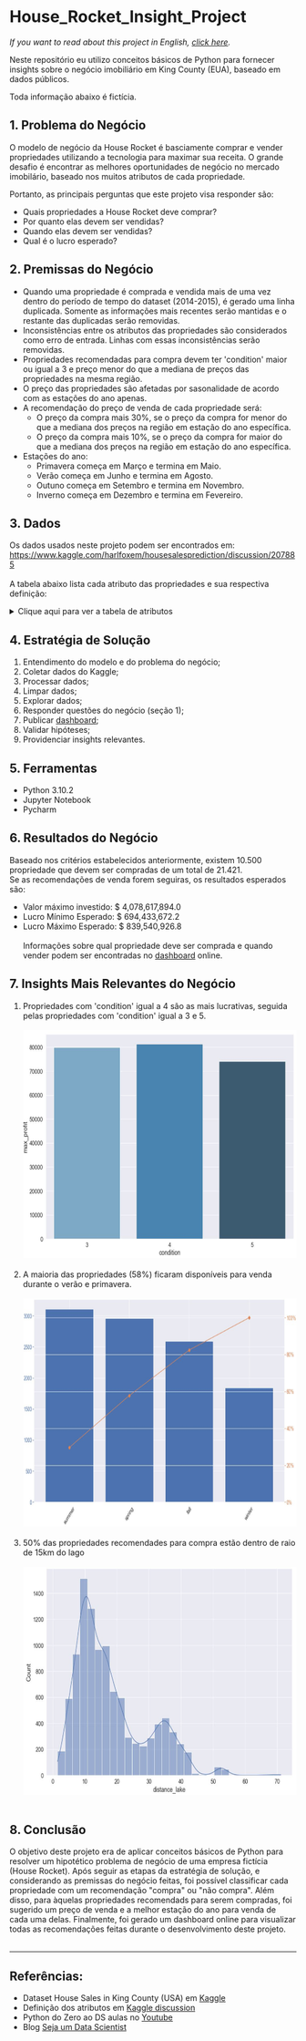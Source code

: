 
# House_Rocket_Insight_Project

<i>If you want to read about this project in English, [click here](https://github.com/felipefvasconcelos/House_Rocket_Insight_Project/blob/main/README.md).</i>

Neste repositório eu utilizo conceitos básicos de Python para fornecer insights sobre o negócio imobiliário em King County (EUA), baseado em dados públicos. <br>

Toda informação abaixo é fictícia.

## 1. Problema do Negócio

O modelo de negócio da House Rocket é basciamente comprar e vender propriedades utilizando a tecnologia para maximar sua receita. O grande desafio é encontrar as melhores oportunidades de negócio no mercado imobilário, baseado nos muitos atributos de cada propriedade.

Portanto, as principais perguntas que este projeto visa responder são:
  * Quais propriedades a House Rocket deve comprar?
  * Por quanto elas devem ser vendidas?
  * Quando elas devem ser vendidas?
  * Qual é o lucro esperado?<br>

## 2. Premissas do Negócio

* Quando uma propriedade é comprada e vendida mais de uma vez dentro do período de tempo do dataset (2014-2015), é gerado uma linha duplicada. Somente as informações mais recentes serão mantidas e o restante das duplicadas serão removidas.
* Inconsistências entre os atributos das propriedades são considerados como erro de entrada. Linhas com essas inconsistências serão removidas.
* Propriedades recomendadas para compra devem ter 'condition' maior ou igual a 3 e preço menor do que a mediana de preços das propriedades na mesma região.
* O preço das propriedades são afetadas por sasonalidade de acordo com as estações do ano apenas.
* A recomendação do preço de venda de cada propriedade será:
  * O preço da compra mais 30%, se o preço da compra for menor do que a mediana dos preços na região em estação do ano específica.
  * O preço da compra mais 10%, se o preço da compra for maior do que a mediana dos preços na região em estação do ano específica.
* Estações do ano:
  * Primavera começa em Março e termina em Maio.
  * Verão começa em Junho e termina em Agosto.
  * Outuno começa em Setembro e termina em Novembro.
  * Inverno começa em Dezembro e termina em Fevereiro.

## 3. Dados

Os dados usados neste projeto podem ser encontrados em:<br>
https://www.kaggle.com/harlfoxem/housesalesprediction/discussion/207885
<br><br>
A tabela abaixo lista cada atributo das propriedades e sua respectiva definição:<br>
<details><summary>Clique aqui para ver a tabela de atributos</summary><br>
  
Atributo | Definição
------------ | -------------
|id | ID único de cada propriedade disponível|
|date | Data em que a propriedade estava disponível|
|price | Preço de venda de cada propriedade|
|bedrooms | Número de quartos|
|bathrooms | Número de banheiros, onde .5 conta como banheiro com sanitário mas sem chuveiro, e .75 conta como banheiro que tem uma pia, um sanitário e um chuveiro ou banheira|
|sqft_living | Area interior dos apartamentos em pés quadrados|
|sqft_lot | Area do terreno em pés quadrados|
|floors | Número de andares|
|waterfront | Indica se propriedade tem vistá para água ou não|
|view | Index de 0 a 4 de quão boa é a vista da propriedade|
|condition | Index de 1 a 5 sobre a condição da propriedade|
|grade | Index de 1 a 13, onde 1-3 construição e design pobres, 4-10 construição e design medianos, e 11-13 construição e design alto padrão|
|sqft_above | Area do interior das propriedades que está acima do nível do solo em pés quadrados|
|sqft_basement | Area do interior das propriedades que está abaixo do nível do solo em pés quadrados|
|yr_built | Ano em que a propriedade foi construída|
|yr_renovated | Ano da última renovação da propriedade|
|zipcode | Código postal da região onde a propriedade está localizada|
|lat | Latitude|
|long | Longitude|
|sqft_living15 | Area espaço interior para os 15 vizinhos mais próximos em pés quadrados|
|sqft_lot15 | Area dos lotes dos 15 vizinhos mais próximos em pés quadrados|
</details>

## 4. Estratégia de Solução

1. Entendimento do modelo e do problema do negócio;
2. Coletar dados do Kaggle;
3. Processar dados;
4. Limpar dados;
5. Explorar dados;
6. Responder questões do negócio (seção 1);
7. Publicar [dashboard](https://felipefvasconcelos-house-heroku-apphouse-rocket-insights-uothtd.streamlit.app/);
8. Validar hipóteses;
9. Providenciar insights relevantes.

## 5. Ferramentas

* Python 3.10.2
* Jupyter Notebook
* Pycharm

## 6. Resultados do Negócio

Baseado nos critérios estabelecidos anteriormente, existem 10.500 propriedade que devem ser compradas de um total de 21.421.<br>
Se as recomendações de venda forem seguiras, os resultados esperados são:
* Valor máximo investido: $ 4,078,617,894.0
* Lucro Mínimo Esperado: $ 694,433,672.2
* Lucro Máximo Esperado: $ 839,540,926.8
<br><br>
Informações sobre qual propriedade deve ser comprada e quando vender podem ser encontradas no [dashboard](https://felipefvasconcelos-house-heroku-apphouse-rocket-insights-uothtd.streamlit.app/) online.

## 7. Insights Mais Relevantes do Negócio

1. Propriedades com 'condition' igual a 4 são as mais lucrativas, seguida pelas propriedades com 'condition' igual a 3 e 5.<br><br>
<img src="https://github.com/felipefvasconcelos/House_Rocket_Insight_Project/blob/main/assets/hipotesis_8.JPG" width="700" height="400"><br><br>
2. A maioria das propriedades (58%) ficaram disponíveis para venda durante o verão e primavera.<br><br>
<img src="https://github.com/felipefvasconcelos/House_Rocket_Insight_Project/blob/main/assets/hipotesis_9.JPG" width="800" height="400"><br><br>
3. 50% das propriedades recomendades para compra estão dentro de raio de 15km do lago<br><br>
<img src="https://github.com/felipefvasconcelos/House_Rocket_Insight_Project/blob/main/assets/hipotesis_10.JPG" width="700" height="400"><br><br>

## 8. Conclusão

O objetivo deste projeto era de aplicar conceitos básicos de Python para resolver um hipotético problema de negócio de uma empresa fictícia (House Rocket). Após seguir as etapas da estratégia de solução, e considerando as premissas do negócio feitas, foi possível classificar cada propriedade com um recomendação "compra" ou "não compra". Além disso, para àquelas propriedades recomendads para serem compradas, foi sugerido um preço de venda e a melhor estação do ano para venda de cada uma delas. Finalmente, foi gerado um dashboard online para visualizar todas as recomendações feitas durante o desenvolvimento deste projeto.
<br><br>

---
## Referências:
* Dataset House Sales in King County (USA) em [Kaggle](https://www.kaggle.com/harlfoxem/housesalesprediction)
* Definição dos atributos em [Kaggle discussion](https://www.kaggle.com/harlfoxem/housesalesprediction/discussion/207885)
* Python do Zero ao DS aulas no [Youtube](https://www.youtube.com/watch?v=1xXK_z9M6yk&list=PLZlkyCIi8bMprZgBsFopRQMG_Kj1IA1WG&ab_channel=SejaUmDataScientist)
* Blog [Seja um Data Scientist](https://sejaumdatascientist.com/os-5-projetos-de-data-science-que-fara-o-recrutador-olhar-para-voce/)
